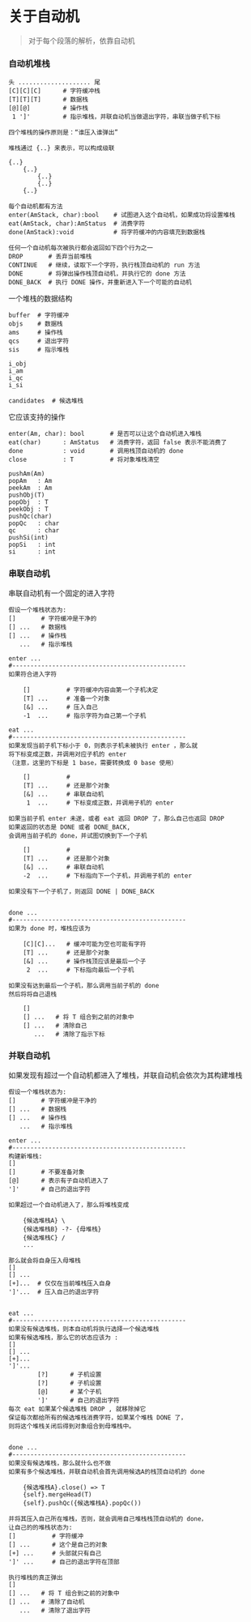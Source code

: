 关于自动机
====
> 对于每个段落的解析，依靠自动机

### 自动机堆栈

	头 .................... 尾
	[C][C][C]      # 字符缓冲栈
	[T][T][T]      # 数据栈
	[@][@]         # 操作栈
	 1 ']'         # 指示堆栈，并联自动机当做退出字符，串联当做子机下标
	
	四个堆栈的操作原则是：“谁压入谁弹出”
	
	堆栈通过 {..} 来表示，可以构成级联
	
	{..}
		{..}
			{..}
			{..}
		{..}
	
	每个自动机都有方法
	enter(AmStack, char):bool    # 试图进入这个自动机，如果成功将设置堆栈
	eat(AmStack, char):AmStatus  # 消费字符
	done(AmStack):void           # 将字符缓冲的内容填充到数据栈
	
	任何一个自动机每次被执行都会返回如下四个行为之一
	DROP       # 丢弃当前堆栈
	CONTINUE   # 继续，读取下一个字符，执行栈顶自动机的 run 方法
	DONE       # 将弹出操作栈顶自动机，并执行它的 done 方法
	DONE_BACK  # 执行 DONE 操作，并重新进入下一个可能的自动机

一个堆栈的数据结构

    buffer  # 字符缓冲
    objs    # 数据栈
    ams     # 操作栈
    qcs     # 退出字符 
    sis     # 指示堆栈
    
    i_obj
    i_am
    i_qc
    i_si
    
    candidates  # 候选堆栈
    
它应该支持的操作

    enter(Am, char): bool       # 是否可以让这个自动机进入堆栈
    eat(char)      : AmStatus   # 消费字符，返回 false 表示不能消费了
    done           : void       # 调用栈顶自动机的 done
    close          : T          # 将对象堆栈清空
    
    pushAm(Am)
    popAm   : Am
    peekAm  : Am
    pushObj(T)
    popObj  : T
    peekObj : T
    pushQc(char)
    popQc   : char
    qc      : char
    pushSi(int)
    popSi   : int
    si      : int
    
    

### 串联自动机

串联自动机有一个固定的进入字符

	假设一个堆栈状态为:
	[]       # 字符缓冲是干净的
	[] ...   # 数据栈
	[] ...   # 操作栈
	   ...   # 指示堆栈
	   
	enter ...
	#------------------------------------------------
	如果符合进入字符
	
		[]          # 字符缓冲内容由第一个子机决定
		[T] ...     # 准备一个对象
		[&] ...     # 压入自己
		-1  ...     # 指示字符为自己第一个子机
	
	eat ...
	#------------------------------------------------
	如果发现当前子机下标小于 0，则表示子机未被执行 enter ，那么就
	将下标变成正数，并调用对应子机的 enter 
	（注意，这里的下标是 1 base，需要转换成 0 base 使用）
	
		[]          #
		[T] ...     # 还是那个对象
		[&] ...     # 串联自动机
		 1  ...     # 下标变成正数，并调用子机的 enter
			 
	如果当前子机 enter 未遂，或者 eat 返回 DROP 了，那么自己也返回 DROP
	如果返回的状态是 DONE 或者 DONE_BACK, 
	会调用当前子机的 done，并试图切换到下一个子机
		
		[]          #
		[T] ...     # 还是那个对象
		[&] ...     # 串联自动机
		-2  ...     # 下标指向下一个子机，并调用子机的 enter
	
	如果没有下一个子机了，则返回 DONE | DONE_BACK
	
	
	done ...
	#------------------------------------------------
	如果为 done 时，堆栈应该为	 
	
		[C][C]...   # 缓冲可能为空也可能有字符
		[T] ...     # 还是那个对象
		[&] ...     # 操作栈顶应该是最后一个子
		 2  ...     # 下标指向最后一个子机
	
	如果没有达到最后一个子机，那么调用当前子机的 done
	然后将将自己退栈
	
		[]
		[] ...   # 将 T 组合到之前的对象中
		[] ...   # 清除自己
		   ...   # 清除了指示下标
		 
	
### 并联自动机

如果发现有超过一个自动机都进入了堆栈，并联自动机会依次为其构建堆栈

	假设一个堆栈状态为:
	[]       # 字符缓冲是干净的
	[] ...   # 数据栈
	[] ...   # 操作栈
	   ...   # 指示堆栈

	enter ...
	#------------------------------------------------
	构建新堆栈:
	[]
	[]       # 不要准备对象
	[@]      # 表示有子自动机进入了
	']'      # 自己的退出字符
	
	如果超过一个自动机进入了，那么将堆栈变成
	
		{候选堆栈A} \
		{候选堆栈B} -?- {母堆栈}
		{候选堆栈C} /
		...	

	那么就会将自身压入母堆栈
	[]
	[] ...
	[+]...  # 仅仅在当前堆栈压入自身
	']'...  # 压入自己的退出字符


	eat ...
	#------------------------------------------------
	如果没有候选堆栈，则本自动机将执行选择一个候选堆栈
	如果有候选堆栈，那么它的状态应该为 :
	[]
	[] ...
	[+]...
	']'...
			[?]      # 子机设置
			[?]      # 子机设置
			[@]      # 某个子机
			']'      # 自己的退出字符
	每次 eat 如果某个候选堆栈 DROP , 就移除掉它
	保证每次都给所有的候选堆栈消费字符，如果某个堆栈 DONE 了，
	则将这个堆栈关闭后得到对象组合到母堆栈中。
	
	
	done ...
	#------------------------------------------------
	如果没有候选堆栈，那么就什么也不做
	如果有多个候选堆栈，并联自动机会首先调用候选A的栈顶自动机的 done
	
		{候选堆栈A}.close() => T
		{self}.mergeHead(T)
		{self}.pushQc({候选堆栈A}.popQc())
		
	并将其压入自己所在堆栈，否则，就会调用自己堆栈栈顶自动机的 done，
	让自己的的堆栈状态为:
	[]          # 字符缓冲
	[] ...      # 这个是自己的对象
	[+] ...     # 头部就只有自己
	']' ...     # 自己的退出字符在顶部
	
	执行堆栈的真正弹出
	[]
	[] ...   # 将 T 组合到之前的对象中
	[] ...   # 清除了自动机
	   ...   # 清除了退出字符



























